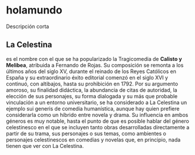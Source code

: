 # holamundo
Descripción corta

## La Celestina 
es el nombre con el que se ha popularizado la Tragicomedia de **Calisto y Melibea**, atribuida a Fernando de Rojas. Su composición se remonta a los últimos años del siglo XV, durante el reinado de los Reyes Católicos en España y su extraordinario éxito editorial comenzó en el siglo XVI y continuó, con altibajos, hasta su prohibición en 1792. Por su argumento amoroso, su finalidad didáctica, la abundancia de citas de autoridad, la elección de sus personajes, su forma dialogada y su más que probable vinculación a un entorno universitario, se ha considerado a La Celestina un ejemplo sui generis de comedia humanística, aunque hay quien prefiere considerarla como un híbrido entre novela y drama. Su influencia en ambos géneros es muy notable, hasta el punto de que es posible hablar del género celestinesco en el que se incluyen tanto obras desarrolladas directamente a partir de su trama, sus personajes o sus temas, como ambientes o personajes celestinescos en comedias y novelas que, en principio, nada tienen que ver con La Celestina.
